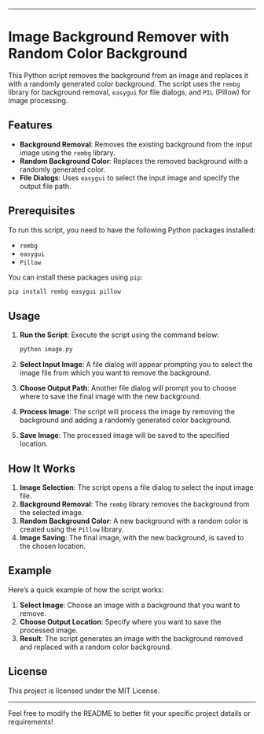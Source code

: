 
---

# Image Background Remover with Random Color Background

This Python script removes the background from an image and replaces it with a randomly generated color background. The script uses the `rembg` library for background removal, `easygui` for file dialogs, and `PIL` (Pillow) for image processing.

## Features

- **Background Removal**: Removes the existing background from the input image using the `rembg` library.
- **Random Background Color**: Replaces the removed background with a randomly generated color.
- **File Dialogs**: Uses `easygui` to select the input image and specify the output file path.

## Prerequisites

To run this script, you need to have the following Python packages installed:

- `rembg`
- `easygui`
- `Pillow`

You can install these packages using `pip`:

```bash
pip install rembg easygui pillow
```

## Usage

1. **Run the Script**: Execute the script using the command below:

   ```bash
   python image.py
   ```

2. **Select Input Image**: A file dialog will appear prompting you to select the image file from which you want to remove the background.

3. **Choose Output Path**: Another file dialog will prompt you to choose where to save the final image with the new background.

4. **Process Image**: The script will process the image by removing the background and adding a randomly generated color background.

5. **Save Image**: The processed image will be saved to the specified location.

## How It Works

1. **Image Selection**: The script opens a file dialog to select the input image file.
2. **Background Removal**: The `rembg` library removes the background from the selected image.
3. **Random Background Color**: A new background with a random color is created using the `Pillow` library.
4. **Image Saving**: The final image, with the new background, is saved to the chosen location.

## Example

Here’s a quick example of how the script works:

1. **Select Image**: Choose an image with a background that you want to remove.
2. **Choose Output Location**: Specify where you want to save the processed image.
3. **Result**: The script generates an image with the background removed and replaced with a random color background.

## License

This project is licensed under the MIT License.

---

Feel free to modify the README to better fit your specific project details or requirements!
